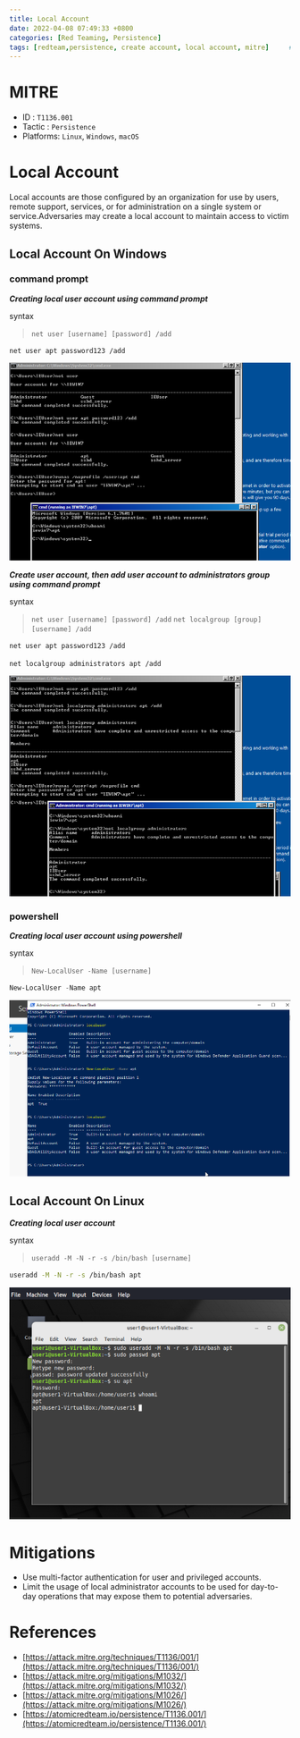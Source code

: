 ```yaml
---
title: Local Account
date: 2022-04-08 07:49:33 +0800
categories: [Red Teaming, Persistence]
tags: [redteam,persistence, create account, local account, mitre]     # TAG names should always be lowercase
---
```


# MITRE
- ID : `T1136.001`
- Tactic : `Persistence`
- Platforms: `Linux`, `Windows`, `macOS` 

# Local Account
Local accounts are those configured by an organization for use by users, remote support, services, or for administration on a single system or service.Adversaries may create a local account to maintain access to victim systems.

## Local Account On Windows

### command prompt

***Creating local user account using command prompt***

syntax
> `net user [username] [password] /add`

```batch
net user apt password123 /add
```

![localuser](https://raw.githubusercontent.com/cyberkhalid/cyberkhalid.github.io/main/assets/img/ipentest/localuser.png)

***Create user account, then add user account to administrators group using command prompt***

syntax
> `net user [username] [password] /add`
> `net localgroup [group] [username] /add`

```batch
net user apt password123 /add

net localgroup administrators apt /add

```

![localuseradmin](https://raw.githubusercontent.com/cyberkhalid/cyberkhalid.github.io/main/assets/img/ipentest/localuseradmin.png)

### powershell

***Creating local user account using powershell***

syntax
> `New-LocalUser -Name [username]`

```powershell
New-LocalUser -Name apt

```
![localuseradmin](https://raw.githubusercontent.com/cyberkhalid/cyberkhalid.github.io/main/assets/img/ipentest/localuserpowershell.png)

## Local Account On Linux

***Creating local user account***

syntax

> `useradd -M -N -r -s /bin/bash [username]`

```bash
useradd -M -N -r -s /bin/bash apt

```
![localuserlinux](https://raw.githubusercontent.com/cyberkhalid/cyberkhalid.github.io/main/assets/img/ipentest/localuserlinux.png)


# Mitigations
- Use multi-factor authentication for user and privileged accounts.
- Limit the usage of local administrator accounts to be used for day-to-day operations that may expose them to potential adversaries.

# References

- [https://attack.mitre.org/techniques/T1136/001/](https://attack.mitre.org/techniques/T1136/001/)
- [https://attack.mitre.org/mitigations/M1032/](https://attack.mitre.org/mitigations/M1032/)
- [https://attack.mitre.org/mitigations/M1026/](https://attack.mitre.org/mitigations/M1026/)
- [https://atomicredteam.io/persistence/T1136.001/](https://atomicredteam.io/persistence/T1136.001/)
